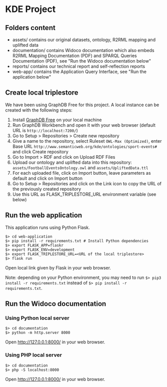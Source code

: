# KDE Project

## Folders content

- assets/ contains our original datasets, ontology, R2RML mapping and uplifted data
- documentation/ contains Widoco documentation which also embeds R2RML Mapping Documentation (PDF) and SPARQL Queries Documentation (PDF), see "Run the Widoco documentation below"
- reports/ contains our technical report and self-reflection reports
- web-app/ contains the Application Query Interface, see "Run the application below"

## Create local triplestore

We have been using GraphDB Free for this project. A local instance can be created with the following steps:
1. Install [GraphDB Free](https://www.ontotext.com/products/graphdb/graphdb-free/) on your local machine
2. Run GraphDB Workbench and open it with your web browser (default URL is `http://localhost:7200/`)
3. Go to Setup > Repositories > Create new repository
4. Give a name to the repository, select Ruleset `OWL-Max (Optimized)`, enter Base URL `http://www.semanticweb.org/kde/ontologies/sport-events#` and click Create repository
5. Go to Import > RDF and click on Upload RDF Files
6. Upload our ontology and uplifted data into this repository: `assets/FootballEventsOntology.owl` and `assets/UpliftedData.ttl`
7. For each uploaded file, click on Import button, leave parameters as default and click on Import button
8. Go to Setup > Repositories and click on the Link icon to copy the URL of the previously created repository
9. Use this URL as FLASK_TRIPLESTORE_URL environment variable (see below)

## Run the web application

This application runs using Python Flask.

```
$> cd web-application
$> pip install -r requirements.txt # Install Python dependencies
$> export FLASK_APP=flaskr
$> export FLASK_ENV=development
$> export FLASK_TRIPLESTORE_URL=<URL of the local triplestore>
$> flask run
```
Open local link given by Flask in your web browser.

Note: depending on your Python environment, you may need to run `$> pip3 install -r requirements.txt` instead of `$> pip install -r requirements.txt`.

## Run the Widoco documentation

### Using Python local server

```
$> cd documentation
$> python -m http.server 8000
```
Open http://127.0.0.1:8000/ in your web browser.

### Using PHP local server

```
$> cd documentation
$> php -S localhost:8000
```
Open http://127.0.0.1:8000/ in your web browser.